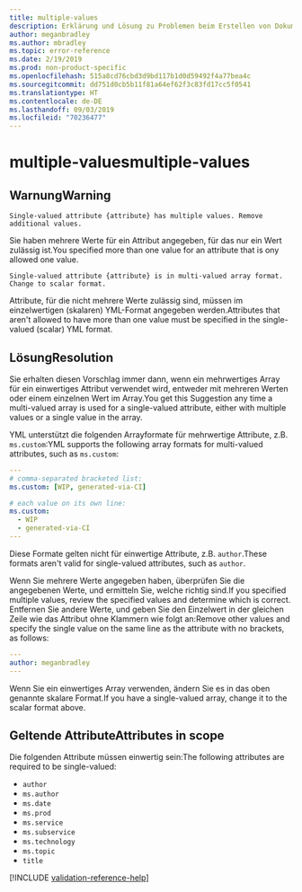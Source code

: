```yaml
---
title: multiple-values
description: Erklärung und Lösung zu Problemen beim Erstellen von Dokumentationsartikeln – multiple-values
author: meganbradley
ms.author: mbradley
ms.topic: error-reference
ms.date: 2/19/2019
ms.prod: non-product-specific
ms.openlocfilehash: 515a8cd76cbd3d9bd117b1d0d59492f4a77bea4c
ms.sourcegitcommit: dd751d0cb5b11f81a64ef62f3c83fd17cc5f0541
ms.translationtype: HT
ms.contentlocale: de-DE
ms.lasthandoff: 09/03/2019
ms.locfileid: "70236477"
---
```

# <a name="multiple-values"></a><span data-ttu-id="98474-103">multiple-values</span><span class="sxs-lookup"><span data-stu-id="98474-103">multiple-values</span></span>

## <a name="warning"></a><span data-ttu-id="98474-104">Warnung</span><span class="sxs-lookup"><span data-stu-id="98474-104">Warning</span></span>

`Single-valued attribute {attribute} has multiple values. Remove additional values.`

<span data-ttu-id="98474-105">Sie haben mehrere Werte für ein Attribut angegeben, für das nur ein Wert zulässig ist.</span><span class="sxs-lookup"><span data-stu-id="98474-105">You specified more than one value for an attribute that is ony allowed one value.</span></span>

`Single-valued attribute {attribute} is in multi-valued array format. Change to scalar format.`

<span data-ttu-id="98474-106">Attribute, für die nicht mehrere Werte zulässig sind, müssen im einzelwertigen (skalaren) YML-Format angegeben werden.</span><span class="sxs-lookup"><span data-stu-id="98474-106">Attributes that aren't allowed to have more than one value must be specified in the single-valued (scalar) YML format.</span></span>

## <a name="resolution"></a><span data-ttu-id="98474-107">Lösung</span><span class="sxs-lookup"><span data-stu-id="98474-107">Resolution</span></span>

<span data-ttu-id="98474-108">Sie erhalten diesen Vorschlag immer dann, wenn ein mehrwertiges Array für ein einwertiges Attribut verwendet wird, entweder mit mehreren Werten oder einem einzelnen Wert im Array.</span><span class="sxs-lookup"><span data-stu-id="98474-108">You get this Suggestion any time a multi-valued array is used for a single-valued attribute, either with multiple values or a single value in the array.</span></span>

<span data-ttu-id="98474-109">YML unterstützt die folgenden Arrayformate für mehrwertige Attribute, z.B. `ms.custom`:</span><span class="sxs-lookup"><span data-stu-id="98474-109">YML supports the following array formats for multi-valued attributes, such as `ms.custom`:</span></span>

```yml
---
# comma-separated bracketed list:
ms.custom: [WIP, generated-via-CI]

# each value on its own line:
ms.custom:
  - WIP
  - generated-via-CI
---
```

<span data-ttu-id="98474-110">Diese Formate gelten nicht für einwertige Attribute, z.B. `author`.</span><span class="sxs-lookup"><span data-stu-id="98474-110">These formats aren't valid for single-valued attributes, such as `author`.</span></span>

<span data-ttu-id="98474-111">Wenn Sie mehrere Werte angegeben haben, überprüfen Sie die angegebenen Werte, und ermitteln Sie, welche richtig sind.</span><span class="sxs-lookup"><span data-stu-id="98474-111">If you specified multiple values, review the specified values and determine which is correct.</span></span> <span data-ttu-id="98474-112">Entfernen Sie andere Werte, und geben Sie den Einzelwert in der gleichen Zeile wie das Attribut ohne Klammern wie folgt an:</span><span class="sxs-lookup"><span data-stu-id="98474-112">Remove other values and specify the single value on the same line as the attribute with no brackets, as follows:</span></span>

```yml
---
author: meganbradley
---
```

<span data-ttu-id="98474-113">Wenn Sie ein einwertiges Array verwenden, ändern Sie es in das oben genannte skalare Format.</span><span class="sxs-lookup"><span data-stu-id="98474-113">If you have a single-valued array, change it to the scalar format above.</span></span>

## <a name="attributes-in-scope"></a><span data-ttu-id="98474-114">Geltende Attribute</span><span class="sxs-lookup"><span data-stu-id="98474-114">Attributes in scope</span></span>

<span data-ttu-id="98474-115">Die folgenden Attribute müssen einwertig sein:</span><span class="sxs-lookup"><span data-stu-id="98474-115">The following attributes are required to be single-valued:</span></span>

- `author`
- `ms.author`
- `ms.date`
- `ms.prod`
- `ms.service`
- `ms.subservice`
- `ms.technology`
- `ms.topic`
- `title`

<!--make sure to add this file to your includes folder and verify the path-->
[!INCLUDE [validation-reference-help](includes/validation-reference-help.md)]
